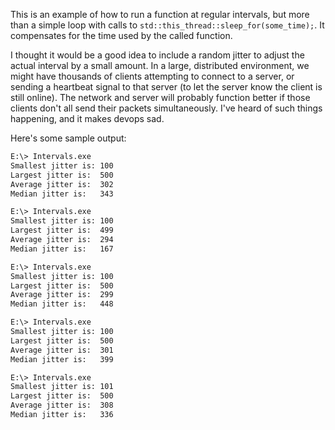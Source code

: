 This is an example of how to run a function at regular intervals, but more than a simple loop with calls to `std::this_thread::sleep_for(some_time);`. It compensates for the time used by the called function.

I thought it would be a good idea to include a random jitter to adjust the actual interval by a small amount. In a large, distributed environment, we might have thousands of clients attempting to connect to a server, or sending a heartbeat signal to that server (to let the server know the client is still online). The network and server will probably function better if those clients don't all send their packets simultaneously. I've heard of such things happening, and it makes devops sad.

Here's some sample output:

``` sh
E:\> Intervals.exe
Smallest jitter is: 100
Largest jitter is:  500
Average jitter is:  302
Median jitter is:   343

E:\> Intervals.exe
Smallest jitter is: 100
Largest jitter is:  499
Average jitter is:  294
Median jitter is:   167

E:\> Intervals.exe
Smallest jitter is: 100
Largest jitter is:  500
Average jitter is:  299
Median jitter is:   448

E:\> Intervals.exe
Smallest jitter is: 100
Largest jitter is:  500
Average jitter is:  301
Median jitter is:   399

E:\> Intervals.exe
Smallest jitter is: 101
Largest jitter is:  500
Average jitter is:  308
Median jitter is:   336
```
